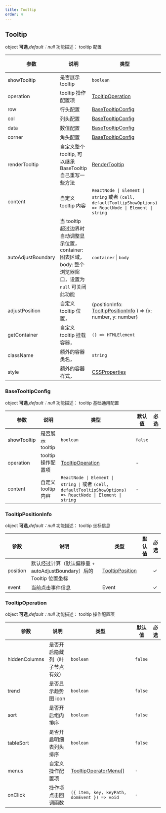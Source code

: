 ```yaml
---
title: Tooltip
order: 4
---
```


## Tooltip

object **可选**,_default：null_ 功能描述： tooltip 配置

| 参数               | 说明   | 类型      | 默认值 | 必选 |
| ------------------ | ----------- | ----------- | ------ | --- |
| showTooltip        | 是否展示 tooltip                                             | `boolean`                               | `true` |      |
| operation          | tooltip 操作配置项    | [TooltipOperation](#tooltipoperation)   | -      |      |
| row                | 行头配置    | [BaseTooltipConfig](#basetooltipconfig) | -      |      |
| col                | 列头配置     | [BaseTooltipConfig](#basetooltipconfig) | -      |      |
| data               | 数值配置  | [BaseTooltipConfig](#basetooltipconfig) | -      |      |
| corner             | 角头配置    | [BaseTooltipConfig](#basetooltipconfig) | -      |      |
| renderTooltip      | 自定义整个 tooltip, 可以继承 BaseTooltip 自己重写一些方法    | [RenderTooltip](#rendertooltip)         | -      |      |
| content   | 自定义 tooltip 内容  | `ReactNode \| Element \| string` 或者 `(cell, defaultTooltipShowOptions) => ReactNode \| Element \| string`   | -      |      |
| autoAdjustBoundary | 当 tooltip 超过边界时自动调整显示位置，container: 图表区域，body: 整个浏览器窗口，设置为 `null` 可关闭此功能 | `container` \| `body`  | `body` |      |
| adjustPosition | 自定义 tooltip 位置，| (positionInfo: [TooltipPositionInfo](#tooltippositioninfo) ) => {x: number, y: number}                  |  |      |
| getContainer | 自定义 tooltip 挂载容器，| `() => HTMLElement`   | `document.body` |      |
| className | 额外的容器类名，| `string`    | - |      |
| style | 额外的容器样式，| [CSSProperties](https://developer.mozilla.org/en-US/docs/Web/CSS/CSS_Properties_Reference)  | - |      |

### BaseTooltipConfig

object **可选**,_default：null_ 功能描述： tooltip 基础通用配置

| 参数             | 说明                    | 类型                                  | 默认值 | 必选 |
| ---------------- | ----------------------- | ------------------------------------- | ------ | --- |
| showTooltip      | 是否展示 tooltip        | `boolean`                             | `false` |      |
| operation        | tooltip 操作配置项      | [TooltipOperation](#tooltipoperation) | -      |      |
| content | 自定义 tooltip 内容 | `ReactNode \| Element \| string \|` 或者 `(cell, defaultTooltipShowOptions) => ReactNode \| Element \| string`                       | -      |      |

### TooltipPositionInfo

object **可选**,_default：null_ 功能描述： tooltip 坐标信息

| 参数             | 说明                    | 类型                                  | 默认值 | 必选 |
| ---------------- | ----------------------- | ------------------------------------- | ------ | --- |
| position      | 默认经过计算（默认偏移量 + autoAdjustBoundary）后的 Tooltip 位置坐标  |  [TooltipPosition](#tooltipposition)  |  | ✓|
| event      | 当前点击事件信息 | Event | | ✓|

### TooltipOperation

object **可选**,_default：null_ 功能描述： tooltip 操作配置项

| 参数          | 说明                          | 类型      | 默认值  | 必选 |
| ------------- | ----------------------------- | --------- | ------- | --- |
| hiddenColumns | 是否开启隐藏列（叶子节点有效）   | `boolean` | `false`  |      |
| trend         | 是否显示趋势图 icon           | `boolean` | `false` |      |
| sort          | 是否开启组内排序              | `boolean` | `false` |      |
| tableSort     | 是否开启明细表列头排序         | `boolean` | `false` |      |
| menus         | 自定义操作配置项         | [TooltipOperatorMenu[]](#tooltipoperatormenu) | `-` |      |
| onClick       | 操作项点击回调函数         | `({ item, key, keyPath, domEvent }) => void` | `-` |      |
